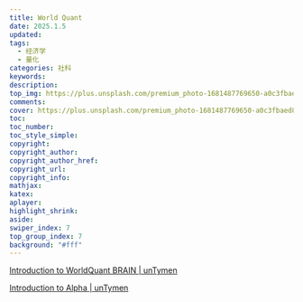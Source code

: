 ```yaml
---
title: World Quant
date: 2025.1.5
updated:
tags:
  - 经济学
  - 量化
categories: 社科
keywords:
description:
top_img: https://plus.unsplash.com/premium_photo-1681487769650-a0c3fbaed85a?q=80&w=1555&auto=format&fit=crop&ixlib=rb-4.0.3&ixid=M3wxMjA3fDB8MHxwaG90by1wYWdlfHx8fGVufDB8fHx8fA%3D%3D
comments:
cover: https://plus.unsplash.com/premium_photo-1681487769650-a0c3fbaed85a?q=80&w=1555&auto=format&fit=crop&ixlib=rb-4.0.3&ixid=M3wxMjA3fDB8MHxwaG90by1wYWdlfHx8fGVufDB8fHx8fA%3D%3D
toc:
toc_number:
toc_style_simple:
copyright:
copyright_author:
copyright_author_href:
copyright_url:
copyright_info:
mathjax:
katex:
aplayer:
highlight_shrink:
aside:
swiper_index: 7
top_group_index: 7
background: "#fff"
---
```




[Introduction to WorldQuant BRAIN | unTymen](https://untymen.com/2024/12/27/8b6c00e9fe29/)

[Introduction to Alpha | unTymen](https://untymen.com/2025/01/05/fc8985c8835d/)
